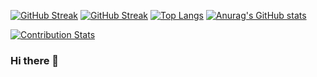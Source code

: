 [![GitHub Streak](https://streak-stats.demolab.com/?user=iskakovs)](https://git.io/streak-stats)
[![GitHub Streak](https://streak-stats.demolab.com/?user=iskakovs1&theme=default)](https://git.io/streak-stats)
[![Top Langs](https://github-readme-stats.vercel.app/api/top-langs/?username=iskakovs)](https://github.com/iskakovs/github-readme-stats)
[![Anurag's GitHub stats](https://github-readme-stats.vercel.app/api?username=iskakovs)](https://github.com/iskakovs/github-readme-stats)

[![Contribution Stats](https://github-contribution-stats.vercel.app/api/?username=iskakovs)](https://github.com/iskakovs/github-contribution-stats/)


### Hi there 👋

<!--
**iskakovs/iskakovs** is a ✨ _special_ ✨ repository because its `README.md` (this file) appears on your GitHub profile.

Here are some ideas to get you started:

- 🔭 I’m currently working on ...
- 🌱 I’m currently learning ...
- 👯 I’m looking to collaborate on ...
- 🤔 I’m looking for help with ...
- 💬 Ask me about ...
- 📫 How to reach me: ...
- 😄 Pronouns: ...
- ⚡ Fun fact: ...
-->
